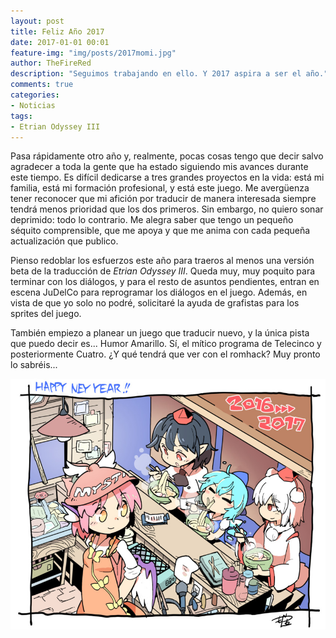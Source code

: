 ```yaml
---
layout: post
title: Feliz Año 2017
date: 2017-01-01 00:01
feature-img: "img/posts/2017momi.jpg"
author: TheFireRed
description: "Seguimos trabajando en ello. Y 2017 aspira a ser el año."
comments: true
categories: 
- Noticias
tags:
- Etrian Odyssey III
---
```


Pasa rápidamente otro año y, realmente, pocas cosas tengo que decir salvo agradecer a toda la gente que ha estado siguiendo mis avances durante este tiempo. Es difícil dedicarse a tres grandes proyectos en la vida: está mi familia, está mi formación profesional, y está este juego. Me avergüenza tener reconocer que mi afición por traducir de manera interesada siempre tendrá menos prioridad que los dos primeros. Sin embargo, no quiero sonar deprimido: todo lo contrario. Me alegra saber que tengo un pequeño séquito comprensible, que me apoya y que me anima con cada pequeña actualización que publico.

Pienso redoblar los esfuerzos este año para traeros al menos una versión beta de la traducción de *Etrian Odyssey III*. Queda muy, muy poquito para terminar con los diálogos, y para el resto de asuntos pendientes, entran en escena JuDelCo para reprogramar los diálogos en el juego. Además, en vista de que yo solo no podré, solicitaré la ayuda de grafistas para los sprites del juego.

También empiezo a planear un juego que traducir nuevo, y la única pista que puedo decir es... Humor Amarillo. Sí, el mítico programa de Telecinco y posteriormente Cuatro. ¿Y qué tendrá que ver con el romhack? Muy pronto lo sabréis...

[![Año Nuevo Momiji](/img/posts/2017momi.jpg)](http://www.pixiv.net/member_illust.php?mode=medium&illust_id=60696878)
